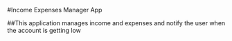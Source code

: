 #Income Expenses Manager App

##This application manages income and expenses and notify the user when the account is getting low 

